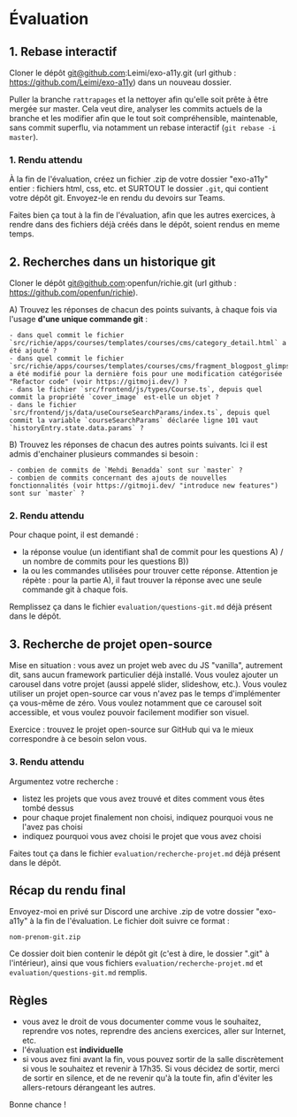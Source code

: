 # Évaluation

## 1. Rebase interactif

Cloner le dépôt git@github.com:Leimi/exo-a11y.git (url github : https://github.com/Leimi/exo-a11y) dans un nouveau dossier.

Puller la branche `rattrapages` et la nettoyer afin qu'elle soit prête à être mergée sur master. Cela veut dire, analyser les commits actuels de la branche et les modifier afin que le tout soit compréhensible, maintenable, sans commit superflu, via notamment un rebase interactif (`git rebase -i master`).

### 1. Rendu attendu

À la fin de l'évaluation, créez un fichier .zip de votre dossier "exo-a11y" entier : fichiers html, css, etc. et SURTOUT le dossier `.git`, qui contient votre dépôt git. Envoyez-le en rendu du devoirs sur Teams.

Faites bien ça tout à la fin de l'évaluation, afin que les autres exercices, à rendre dans des fichiers déjà créés dans le dépôt, soient rendus en meme temps.

## 2. Recherches dans un historique git

Cloner le dépôt git@github.com:openfun/richie.git (url github : https://github.com/openfun/richie).

A) Trouvez les réponses de chacun des points suivants, à chaque fois via l'usage **d'une unique commande git** :

	- dans quel commit le fichier `src/richie/apps/courses/templates/courses/cms/category_detail.html` a été ajouté ?
	- dans quel commit le fichier `src/richie/apps/courses/templates/courses/cms/fragment_blogpost_glimpse.html` a été modifié pour la dernière fois pour une modification catégorisée "Refactor code" (voir https://gitmoji.dev/) ?
	- dans le fichier `src/frontend/js/types/Course.ts`, depuis quel commit la propriété `cover_image` est-elle un objet ?
	- dans le fichier `src/frontend/js/data/useCourseSearchParams/index.ts`, depuis quel commit la variable `courseSearchParams` déclarée ligne 101 vaut `historyEntry.state.data.params` ?

B) Trouvez les réponses de chacun des autres points suivants. Ici il est admis d'enchainer plusieurs commandes si besoin :

	- combien de commits de `Mehdi Benadda` sont sur `master` ? 
	- combien de commits concernant des ajouts de nouvelles fonctionnalités (voir https://gitmoji.dev/ "introduce new features") sont sur `master` ?

### 2. Rendu attendu

Pour chaque point, il est demandé :

- la réponse voulue (un identifiant sha1 de commit pour les questions A) / un nombre de commits pour les questions B))
- la ou les commandes utilisées pour trouver cette réponse. Attention je répète : pour la partie A), il faut trouver la réponse avec une seule commande git à chaque fois.

Remplissez ça dans le fichier `evaluation/questions-git.md` déjà présent dans le dépôt.

## 3. Recherche de projet open-source

Mise en situation : vous avez un projet web avec du JS "vanilla", autrement dit, sans aucun framework particulier déjà installé. Vous voulez ajouter un carousel dans votre projet (aussi appelé slider, slideshow, etc.). Vous voulez utiliser un projet open-source car vous n'avez pas le temps d'implémenter ça vous-même de zéro. Vous voulez notamment que ce carousel soit accessible, et vous voulez pouvoir facilement modifier son visuel.

Exercice : trouvez le projet open-source sur GitHub qui va le mieux correspondre à ce besoin selon vous.

### 3. Rendu attendu

Argumentez votre recherche :

- listez les projets que vous avez trouvé et dites comment vous êtes tombé dessus
- pour chaque projet finalement non choisi, indiquez pourquoi vous ne l'avez pas choisi
- indiquez pourquoi vous avez choisi le projet que vous avez choisi

Faites tout ça dans le fichier `evaluation/recherche-projet.md` déjà présent dans le dépôt.

## Récap du rendu final

Envoyez-moi en privé sur Discord une archive .zip de votre dossier "exo-a11y" à la fin de l'évaluation. Le fichier doit suivre ce format :

```
nom-prenom-git.zip
```

Ce dossier doit bien contenir le dépôt git (c'est à dire, le dossier ".git" à l'intérieur), ainsi que vous fichiers `evaluation/recherche-projet.md` et `evaluation/questions-git.md` remplis.

## Règles

- vous avez le droit de vous documenter comme vous le souhaitez, reprendre vos notes, reprendre des anciens exercices, aller sur Internet, etc.
- l'évaluation est **individuelle**
- si vous avez fini avant la fin, vous pouvez sortir de la salle discrètement si vous le souhaitez et revenir à 17h35. Si vous décidez de sortir, merci de sortir en silence, et de ne revenir qu'à la toute fin, afin d'éviter les allers-retours dérangeant les autres.

Bonne chance !
